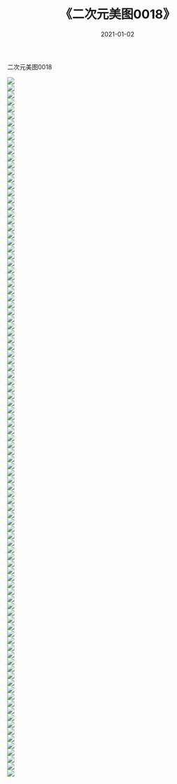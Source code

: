 ﻿---
layout: post
title:  《二次元美图0018》
date:   2021-01-02
img: http://imgx.orgx.ga/二次元/2021/二次元美图0018/000.jpg
categories: [美女, 清纯, 唯美]
---

二次元美图0018

 ![](http://imgx.orgx.ga/二次元/2021/二次元美图0018/001.jpg) <br>![](http://imgx.orgx.ga/二次元/2021/二次元美图0018/002.jpg) <br>![](http://imgx.orgx.ga/二次元/2021/二次元美图0018/003.jpg) <br>![](http://imgx.orgx.ga/二次元/2021/二次元美图0018/004.jpg) <br>![](http://imgx.orgx.ga/二次元/2021/二次元美图0018/005.jpg) <br>![](http://imgx.orgx.ga/二次元/2021/二次元美图0018/006.jpg) <br>![](http://imgx.orgx.ga/二次元/2021/二次元美图0018/007.jpg) <br>![](http://imgx.orgx.ga/二次元/2021/二次元美图0018/008.jpg) <br>![](http://imgx.orgx.ga/二次元/2021/二次元美图0018/009.jpg) <br>![](http://imgx.orgx.ga/二次元/2021/二次元美图0018/010.jpg) <br>![](http://imgx.orgx.ga/二次元/2021/二次元美图0018/011.jpg) <br>![](http://imgx.orgx.ga/二次元/2021/二次元美图0018/012.jpg) <br>![](http://imgx.orgx.ga/二次元/2021/二次元美图0018/013.jpg) <br>![](http://imgx.orgx.ga/二次元/2021/二次元美图0018/014.jpg) <br>![](http://imgx.orgx.ga/二次元/2021/二次元美图0018/015.jpg) <br>![](http://imgx.orgx.ga/二次元/2021/二次元美图0018/016.jpg) <br>![](http://imgx.orgx.ga/二次元/2021/二次元美图0018/017.jpg) <br>![](http://imgx.orgx.ga/二次元/2021/二次元美图0018/018.jpg) <br>![](http://imgx.orgx.ga/二次元/2021/二次元美图0018/019.jpg) <br>![](http://imgx.orgx.ga/二次元/2021/二次元美图0018/020.jpg) <br>![](http://imgx.orgx.ga/二次元/2021/二次元美图0018/021.jpg) <br>![](http://imgx.orgx.ga/二次元/2021/二次元美图0018/022.jpg) <br>![](http://imgx.orgx.ga/二次元/2021/二次元美图0018/023.jpg) <br>![](http://imgx.orgx.ga/二次元/2021/二次元美图0018/024.jpg) <br>![](http://imgx.orgx.ga/二次元/2021/二次元美图0018/025.jpg) <br>![](http://imgx.orgx.ga/二次元/2021/二次元美图0018/026.jpg) <br>![](http://imgx.orgx.ga/二次元/2021/二次元美图0018/027.jpg) <br>![](http://imgx.orgx.ga/二次元/2021/二次元美图0018/028.jpg) <br>![](http://imgx.orgx.ga/二次元/2021/二次元美图0018/029.jpg) <br>![](http://imgx.orgx.ga/二次元/2021/二次元美图0018/030.jpg) <br>![](http://imgx.orgx.ga/二次元/2021/二次元美图0018/031.jpg) <br>![](http://imgx.orgx.ga/二次元/2021/二次元美图0018/032.jpg) <br>![](http://imgx.orgx.ga/二次元/2021/二次元美图0018/033.jpg) <br>![](http://imgx.orgx.ga/二次元/2021/二次元美图0018/034.jpg) <br>![](http://imgx.orgx.ga/二次元/2021/二次元美图0018/035.jpg) <br>![](http://imgx.orgx.ga/二次元/2021/二次元美图0018/036.jpg) <br>![](http://imgx.orgx.ga/二次元/2021/二次元美图0018/037.jpg) <br>![](http://imgx.orgx.ga/二次元/2021/二次元美图0018/038.jpg) <br>![](http://imgx.orgx.ga/二次元/2021/二次元美图0018/039.jpg) <br>![](http://imgx.orgx.ga/二次元/2021/二次元美图0018/040.jpg) <br>![](http://imgx.orgx.ga/二次元/2021/二次元美图0018/041.jpg) <br>![](http://imgx.orgx.ga/二次元/2021/二次元美图0018/042.jpg) <br>![](http://imgx.orgx.ga/二次元/2021/二次元美图0018/043.jpg) <br>![](http://imgx.orgx.ga/二次元/2021/二次元美图0018/044.jpg) <br>![](http://imgx.orgx.ga/二次元/2021/二次元美图0018/045.jpg) <br>![](http://imgx.orgx.ga/二次元/2021/二次元美图0018/046.jpg) <br>![](http://imgx.orgx.ga/二次元/2021/二次元美图0018/047.jpg) <br>![](http://imgx.orgx.ga/二次元/2021/二次元美图0018/048.jpg) <br>![](http://imgx.orgx.ga/二次元/2021/二次元美图0018/049.jpg) <br>![](http://imgx.orgx.ga/二次元/2021/二次元美图0018/050.jpg) <br>![](http://imgx.orgx.ga/二次元/2021/二次元美图0018/051.jpg) <br>![](http://imgx.orgx.ga/二次元/2021/二次元美图0018/052.jpg) <br>![](http://imgx.orgx.ga/二次元/2021/二次元美图0018/053.jpg) <br>![](http://imgx.orgx.ga/二次元/2021/二次元美图0018/054.jpg) <br>![](http://imgx.orgx.ga/二次元/2021/二次元美图0018/055.jpg) <br>![](http://imgx.orgx.ga/二次元/2021/二次元美图0018/056.jpg) <br>![](http://imgx.orgx.ga/二次元/2021/二次元美图0018/057.jpg) <br>![](http://imgx.orgx.ga/二次元/2021/二次元美图0018/058.jpg) <br>![](http://imgx.orgx.ga/二次元/2021/二次元美图0018/059.jpg) <br>![](http://imgx.orgx.ga/二次元/2021/二次元美图0018/060.jpg) <br>![](http://imgx.orgx.ga/二次元/2021/二次元美图0018/061.jpg) <br>![](http://imgx.orgx.ga/二次元/2021/二次元美图0018/062.jpg) <br>![](http://imgx.orgx.ga/二次元/2021/二次元美图0018/063.jpg) <br>![](http://imgx.orgx.ga/二次元/2021/二次元美图0018/064.jpg) <br>![](http://imgx.orgx.ga/二次元/2021/二次元美图0018/065.jpg) <br>![](http://imgx.orgx.ga/二次元/2021/二次元美图0018/066.jpg) <br>![](http://imgx.orgx.ga/二次元/2021/二次元美图0018/067.jpg) <br>![](http://imgx.orgx.ga/二次元/2021/二次元美图0018/068.jpg) <br>![](http://imgx.orgx.ga/二次元/2021/二次元美图0018/069.jpg) <br>![](http://imgx.orgx.ga/二次元/2021/二次元美图0018/070.jpg) <br>![](http://imgx.orgx.ga/二次元/2021/二次元美图0018/071.jpg) <br>![](http://imgx.orgx.ga/二次元/2021/二次元美图0018/072.jpg) <br>![](http://imgx.orgx.ga/二次元/2021/二次元美图0018/073.jpg) <br>![](http://imgx.orgx.ga/二次元/2021/二次元美图0018/074.jpg) <br>![](http://imgx.orgx.ga/二次元/2021/二次元美图0018/075.jpg) <br>![](http://imgx.orgx.ga/二次元/2021/二次元美图0018/076.jpg) <br>![](http://imgx.orgx.ga/二次元/2021/二次元美图0018/077.jpg) <br>![](http://imgx.orgx.ga/二次元/2021/二次元美图0018/078.jpg) <br>![](http://imgx.orgx.ga/二次元/2021/二次元美图0018/079.jpg) <br>![](http://imgx.orgx.ga/二次元/2021/二次元美图0018/080.jpg) <br>![](http://imgx.orgx.ga/二次元/2021/二次元美图0018/081.jpg) <br>![](http://imgx.orgx.ga/二次元/2021/二次元美图0018/082.jpg) <br>![](http://imgx.orgx.ga/二次元/2021/二次元美图0018/083.jpg) <br>![](http://imgx.orgx.ga/二次元/2021/二次元美图0018/084.jpg) <br>![](http://imgx.orgx.ga/二次元/2021/二次元美图0018/085.jpg) <br>![](http://imgx.orgx.ga/二次元/2021/二次元美图0018/086.jpg) <br>![](http://imgx.orgx.ga/二次元/2021/二次元美图0018/087.jpg) <br>![](http://imgx.orgx.ga/二次元/2021/二次元美图0018/088.jpg) <br>![](http://imgx.orgx.ga/二次元/2021/二次元美图0018/089.jpg) <br>![](http://imgx.orgx.ga/二次元/2021/二次元美图0018/090.jpg) <br>![](http://imgx.orgx.ga/二次元/2021/二次元美图0018/091.jpg) <br>![](http://imgx.orgx.ga/二次元/2021/二次元美图0018/092.jpg) <br>![](http://imgx.orgx.ga/二次元/2021/二次元美图0018/093.jpg) <br>![](http://imgx.orgx.ga/二次元/2021/二次元美图0018/094.jpg) <br>![](http://imgx.orgx.ga/二次元/2021/二次元美图0018/095.jpg) <br>![](http://imgx.orgx.ga/二次元/2021/二次元美图0018/096.jpg) <br>![](http://imgx.orgx.ga/二次元/2021/二次元美图0018/097.jpg) <br>![](http://imgx.orgx.ga/二次元/2021/二次元美图0018/098.jpg) <br>![](http://imgx.orgx.ga/二次元/2021/二次元美图0018/099.jpg) <br>![](http://imgx.orgx.ga/二次元/2021/二次元美图0018/100.jpg) <br>